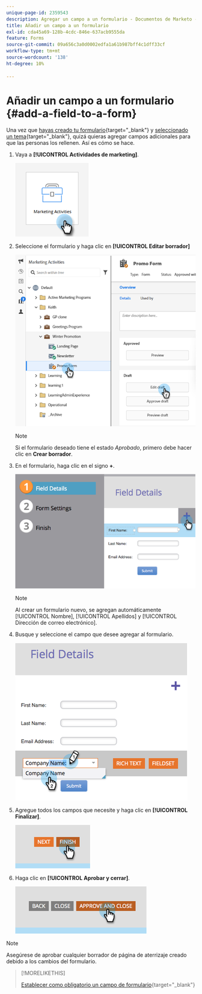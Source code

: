 ```yaml
---
unique-page-id: 2359543
description: Agregar un campo a un formulario - Documentos de Marketo - Documentación del producto
title: Añadir un campo a un formulario
exl-id: cda45a69-128b-4cdc-846e-637acb9555da
feature: Forms
source-git-commit: 09a656c3a0d0002edfa1a61b987bff4c1dff33cf
workflow-type: tm+mt
source-wordcount: '138'
ht-degree: 10%

---
```


# Añadir un campo a un formulario {#add-a-field-to-a-form}

Una vez que [hayas creado tu formulario](/help/marketo/product-docs/demand-generation/forms/creating-a-form/create-a-form.md){target="_blank"} y [seleccionado un tema](/help/marketo/product-docs/demand-generation/forms/creating-a-form/select-a-form-theme.md){target="_blank"}, quizá quieras agregar campos adicionales para que las personas los rellenen. Así es cómo se hace.

1. Vaya a **[!UICONTROL Actividades de marketing]**.

   ![](assets/add-a-field-to-a-form-1.png)

1. Seleccione el formulario y haga clic en **[!UICONTROL Editar borrador]**

   ![](assets/add-a-field-to-a-form-2.png)

   >[!NOTE]
   >
   >Si el formulario deseado tiene el estado _Aprobado_, primero debe hacer clic en **Crear borrador**.

1. En el formulario, haga clic en el signo **+**.

   ![](assets/add-a-field-to-a-form-3.png)

   >[!NOTE]
   >
   >Al crear un formulario nuevo, se agregan automáticamente [!UICONTROL Nombre], [!UICONTROL Apellidos] y [!UICONTROL Dirección de correo electrónico].

1. Busque y seleccione el campo que desee agregar al formulario.

   ![](assets/add-a-field-to-a-form-4.png)

1. Agregue todos los campos que necesite y haga clic en **[!UICONTROL Finalizar]**.

   ![](assets/add-a-field-to-a-form-5.png)

1. Haga clic en **[!UICONTROL Aprobar y cerrar]**.

   ![](assets/add-a-field-to-a-form-6.png)

>[!NOTE]
>
>Asegúrese de aprobar cualquier borrador de página de aterrizaje creado debido a los cambios del formulario.

>[!MORELIKETHIS]
>
>[Establecer como obligatorio un campo de formulario](/help/marketo/product-docs/demand-generation/forms/creating-a-form/make-a-form-field-required.md){target="_blank"}
